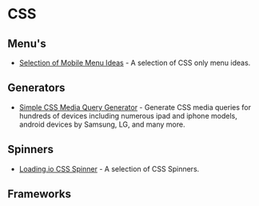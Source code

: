 # CSS

## Menu's

- [Selection of Mobile Menu Ideas](https://freefrontend.com/css-mobile-menus/) - A selection of CSS only menu ideas.

## Generators

- [Simple CSS Media Query Generator](https://simplecss.eu) - Generate CSS media queries for hundreds of devices including numerous ipad and iphone models, android devices by Samsung, LG, and many more.

## Spinners

- [Loading.io CSS Spinner](https://loading.io) - A selection of CSS Spinners.

## Frameworks
